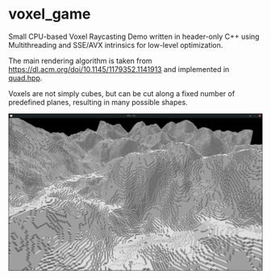 # voxel_game
Small CPU-based Voxel Raycasting Demo written in header-only C++ using Multithreading and SSE/AVX intrinsics for low-level optimization.

The main rendering algorithm is taken from <https://dl.acm.org/doi/10.1145/1179352.1141913> and implemented in [quad.hpp](src/quad.hpp).

Voxels are not simply cubes, but can be cut along a fixed number of predefined planes, resulting in many possible shapes.

![screenshot](screenshot.png)

